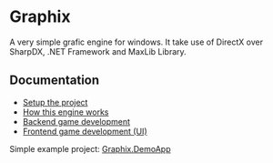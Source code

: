 # Graphix
A very simple grafic engine for windows. It take use of DirectX over SharpDX, .NET Framework and MaxLib Library.

## Documentation

- [Setup the project](doc/setup.md)
- [How this engine works](doc/workflow.md)
- [Backend game development](doc/development.md)
- [Frontend game development (UI)](doc/ui/index.md)

Simple example project: [Graphix.DemoApp](Graphix.DemoApp/Program.cs)

